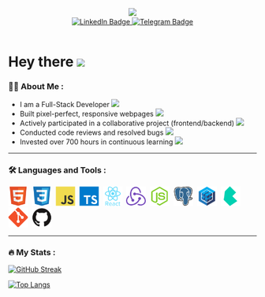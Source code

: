 <div id="header" align="center">
  <img src="https://github.com/NataliGru/NataliGru/assets/133240440/b93cf8c9-51c8-4a62-a491-af90334571f9" width="350"/>
</div>

<div id="badges" align="center">
  <a href="https://www.linkedin.com/in/nataliia-hrushanyk-637494283/">
    <img src="https://img.shields.io/badge/LinkedIn-blue?style=for-the-badge&logo=linkedin&logoColor=white" alt="LinkedIn Badge"/>
  </a>
  <a href="https://t.me/n_hrushanyk">
    <img src="https://img.shields.io/badge/Telegram-blue?style=for-the-badge&logo=telegram&logoColor=white" alt="Telegram Badge"/>
  </a>
</div>

<div id="counter" align="center">
<img src="https://komarev.com/ghpvc/?username=NataliGru&style=flat-square&color=blue" alt=""/>
</div>

<h1>
  Hey there
  <img src="https://media.giphy.com/media/hvRJCLFzcasrR4ia7z/giphy.gif" width="30px"/>
</h1>

### :woman_technologist: About Me :
- I am a Full-Stack Developer <img src="https://media.giphy.com/media/YYQ6sw8jt2HRxX4uVi/giphy.gif" width="70px"/>
- Built pixel-perfect, responsive webpages <img src="https://media.giphy.com/media/8BDQnNDcocWSnHZLPB/giphy.gif" width="70px"/>
- Actively participated in a collaborative project (frontend/backend) <img src="https://media.giphy.com/media/gF2m2JOyGReppog8hU/giphy.gif" width="70px"/>
- Conducted code reviews and resolved bugs <img src="https://media.giphy.com/media/XBkrncgQo6hfdQeaLf/giphy.gif" width="50px"/>
- Invested over 700 hours in continuous learning <img src="https://media.giphy.com/media/j0MktH0wmO0U4XVUAx/giphy.gif" width="70px"/>

---

### :hammer_and_wrench: Languages and Tools :
<div>
  <img src="https://github.com/devicons/devicon/blob/master/icons/html5/html5-original.svg" title="HTML5" alt="HTML" width="40" height="40"/>&nbsp;
  <img src="https://github.com/devicons/devicon/blob/master/icons/css3/css3-original.svg" title="CSS3" alt="CSS3" width="40" height="40"/>&nbsp;
  <img src="https://github.com/devicons/devicon/blob/master/icons/javascript/javascript-original.svg" title="JavaScript" alt="JavaScript" width="40" height="40"/>&nbsp;
  <img src="https://github.com/devicons/devicon/blob/master/icons/typescript/typescript-original.svg" title="TypeScript" alt="TypeScript" width="40" height="40"/>&nbsp;
  <img src="https://github.com/devicons/devicon/blob/master/icons/react/react-original-wordmark.svg" title="React" alt="React" width="40" height="40"/>&nbsp;
  <img src="https://github.com/devicons/devicon/blob/master/icons/redux/redux-original.svg" title="Redux" alt="Redux" width="40" height="40"/>&nbsp;
  <img src="https://github.com/devicons/devicon/blob/master/icons/nodejs/nodejs-original.svg" title="Node.js" alt="Node.js" width="40" height="40"/>&nbsp;
  <img src="https://github.com/devicons/devicon/blob/master/icons/postgresql/postgresql-original.svg" title="postgresql" alt="postgresql" width="40" height="40"/>&nbsp;
  <img src="https://github.com/devicons/devicon/blob/master/icons/sequelize/sequelize-original.svg" title="sequelize" alt="sequelize" width="40" height="40"/>&nbsp;
  <img src="https://github.com/devicons/devicon/blob/master/icons/bulma/bulma-plain.svg" title="bulma" alt="bulma" width="40" height="40"/>&nbsp;
  <img src="https://github.com/devicons/devicon/blob/master/icons/git/git-original.svg" title="git" alt="git" width="40" height="40"/>&nbsp;
  <img src="https://github.com/devicons/devicon/blob/master/icons/github/github-original.svg" title="github" alt="github" width="40" height="40"/>&nbsp;
</div>

---

### :fire: My Stats :
[![GitHub Streak](http://github-readme-streak-stats.herokuapp.com?user=NataliGru&theme=dark&hide_border=true&border_radius=4.7)](https://git.io/streak-stats)

[![Top Langs](https://github-readme-stats.vercel.app/api/top-langs/?username=NataliGru&layout=compact&theme=vision-friendly-dark)](https://github.com/anuraghazra/github-readme-stats)
